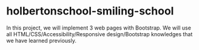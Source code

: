 # holbertonschool-smiling-school
In this project, we will implement 3 web pages with Bootstrap. We will use all HTML/CSS/Accessibility/Responsive design/Bootstrap knowledges that we have learned previously.
